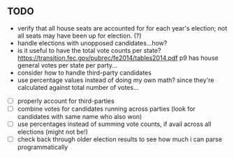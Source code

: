 ## TODO

- verify that all house seats are accounted for for each year's election;
	not all seats may have been up for election. (?)
- handle elections with unopposed candidates...how?
- is it useful to have the total vote counts per state?
	https://transition.fec.gov/pubrec/fe2014/tables2014.pdf
	p9 has house general votes per state per party...
- consider how to handle third-party candidates
- use percentage values instead of doing my own math?
	since they're calculated against total number of votes...

- [ ] properly account for third-parties
- [ ] combine votes for candidates running across parties
	(look for candidates with same name who also won)
- [ ] use percentages instead of summing vote counts,
	if avail across all elections (might not be!)
- [ ] check back through older election results to see how much i can parse programmatically
